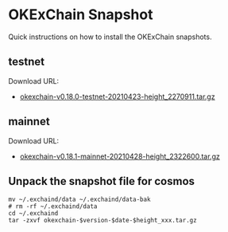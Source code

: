 
# OKExChain Snapshot

Quick instructions on how to install the OKExChain snapshots.

## testnet
Download URL: 
  - [okexchain-v0.18.0-testnet-20210423-height_2270911.tar.gz](https://ok-public-hk.oss-cn-hongkong.aliyuncs.com/cdn/okexchain/snapshot/data_180.tar.gz)

## mainnet
Download URL: 
  - [okexchain-v0.18.1-mainnet-20210428-height_2322600.tar.gz](https://ok-public-hk.oss-cn-hongkong.aliyuncs.com/cdn/okexchain/snapshot/okexchain-v0.16.8-mainnet-20210428-height-2322600.tar.gz)

## Unpack the snapshot file for cosmos
```shell
mv ~/.exchaind/data ~/.exchaind/data-bak
# rm -rf ~/.exchaind/data
cd ~/.exchaind 
tar -zxvf okexchain-$version-$date-$height_xxx.tar.gz
```
